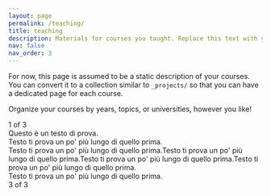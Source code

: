```yaml
---
layout: page
permalink: /teaching/
title: teaching
description: Materials for courses you taught. Replace this text with your description.
nav: false
nav_order: 3
---
```


For now, this page is assumed to be a static description of your courses. You can convert it to a collection similar to `_projects/` so that you can have a dedicated page for each course.

Organize your courses by years, topics, or universities, however you like!

<div class="container">
  <div class="row justify-content-md-center">
    <div class="col-md-auto">
      1 of 3
    </div>
    <div class="col-md-auto">
      Questo è un testo di prova.
    </div>
    <div class="col-md-auto">
      Testo ti prova un po' più lungo di quello prima. 
    </div>
  </div>
  <div class="row">
    <div class="col-md-auto">
      Testo ti prova un po' più lungo di quello prima.Testo ti prova un po' più lungo di quello prima.Testo ti prova un po' più lungo di quello prima.Testo ti prova un po' più lungo di quello prima.
    </div>
    <div class="col-md-auto">
      Testo ti prova un po' più lungo di quello prima.
    </div>
    <div class="col-md-auto">
      3 of 3
    </div>
  </div>
</div>

